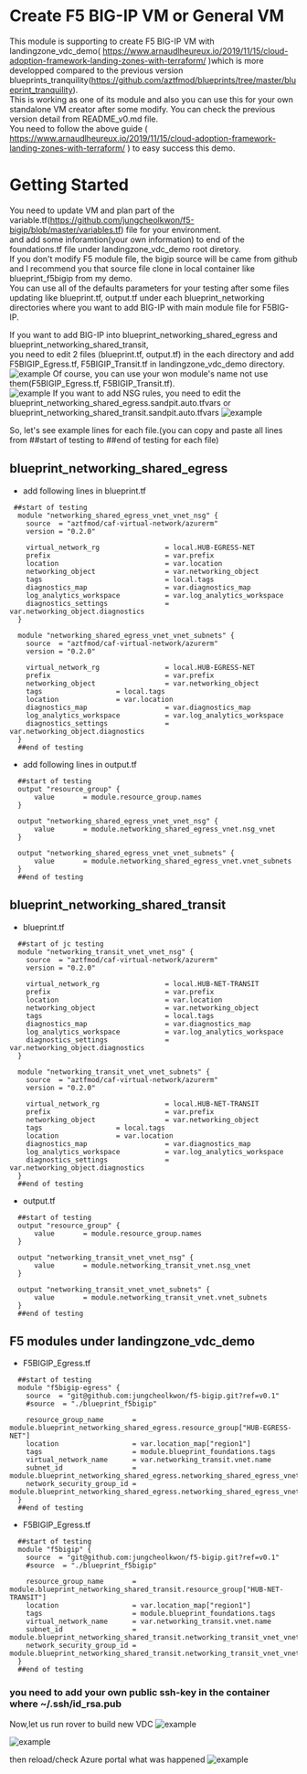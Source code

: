 # Create F5 BIG-IP VM or General VM
This module is supporting to create F5 BIG-IP VM with landingzone_vdc_demo( https://www.arnaudlheureux.io/2019/11/15/cloud-adoption-framework-landing-zones-with-terraform/ )which is more developped compared to the previous version blueprints_tranquility(https://github.com/aztfmod/blueprints/tree/master/blueprint_tranquility). <br>
This is working as one of its module and also you can use this for your own standalone VM creator after some modify.
You can check the previous version detail from README_v0.md file.<br>
You need to follow the above guide ( https://www.arnaudlheureux.io/2019/11/15/cloud-adoption-framework-landing-zones-with-terraform/ ) to easy success this demo.

# Getting Started
You need to update VM and plan part of the variable.tf(https://github.com/jungcheolkwon/f5-bigip/blob/master/variables.tf) file for your environment. <br>
and add some inforamtion(your own information) to end of the foundations.tf file under landingzone_vdc_demo root diretory. <br>
If you don't modify F5 module file, the bigip source will be came from github and I recommend you that source file clone in local container like blueprint_f5bigip from my demo.<br>
You can use all of the defaults parameters for your testing after some files updating like blueprint.tf, output.tf under each blueprint_networking directories where you want to add BIG-IP with main module file for F5BIG-IP.

If you want to add BIG-IP into blueprint_networking_shared_egress and blueprint_networking_shared_transit, <br>you need to edit 2 files (blueprint.tf, output.tf) in the each directory and add F5BIGIP_Egress.tf, F5BIGIP_Transit.tf in landingzone_vdc_demo directory.<br>
![example](https://github.com/jungcheolkwon/f5-bigip/blob/master/images/vsc_container.png)
Of course, you can use your won module's name not use them(F5BIGIP_Egress.tf, F5BIGIP_Transit.tf).<br>
![example](https://github.com/jungcheolkwon/f5-bigip/blob/master/images/f5bigip_transit.png)
If you want to add NSG rules, you need to edit the blueprint_networking_shared_egress.sandpit.auto.tfvars or blueprint_networking_shared_transit.sandpit.auto.tfvars
![example](https://github.com/jungcheolkwon/f5-bigip/blob/master/images/nsg_rules.png)

So, let's see example lines for each file.(you can copy and paste all lines from ##start of testing to ##end of testing for each file) <br>
## blueprint_networking_shared_egress
 - add following lines in blueprint.tf
 
```
 ##start of testing
  module "networking_shared_egress_vnet_vnet_nsg" {
    source  = "aztfmod/caf-virtual-network/azurerm"
    version = "0.2.0"

    virtual_network_rg                = local.HUB-EGRESS-NET
    prefix                            = var.prefix
    location                          = var.location
    networking_object                 = var.networking_object
    tags                              = local.tags
    diagnostics_map                   = var.diagnostics_map
    log_analytics_workspace           = var.log_analytics_workspace
    diagnostics_settings              = var.networking_object.diagnostics
  }
  
  module "networking_shared_egress_vnet_vnet_subnets" {
    source  = "aztfmod/caf-virtual-network/azurerm"
    version = "0.2.0"

    virtual_network_rg                = local.HUB-EGRESS-NET
    prefix                            = var.prefix
    networking_object                 = var.networking_object
    tags                  = local.tags
    location              = var.location
    diagnostics_map                   = var.diagnostics_map
    log_analytics_workspace           = var.log_analytics_workspace
    diagnostics_settings              = var.networking_object.diagnostics
  }
  ##end of testing
```

 - add following lines in output.tf
```
  ##start of testing
  output "resource_group" {
      value       = module.resource_group.names
  }
  
  output "networking_shared_egress_vnet_vnet_nsg" {
      value       = module.networking_shared_egress_vnet.nsg_vnet
  }
  
  output "networking_shared_egress_vnet_vnet_subnets" {
      value       = module.networking_shared_egress_vnet.vnet_subnets
  }
  ##end of testing
```

## blueprint_networking_shared_transit
 - blueprint.tf
```
  ##start of jc testing
  module "networking_transit_vnet_vnet_nsg" {
    source  = "aztfmod/caf-virtual-network/azurerm"
    version = "0.2.0"

    virtual_network_rg                = local.HUB-NET-TRANSIT
    prefix                            = var.prefix
    location                          = var.location
    networking_object                 = var.networking_object
    tags                              = local.tags
    diagnostics_map                   = var.diagnostics_map
    log_analytics_workspace           = var.log_analytics_workspace
    diagnostics_settings              = var.networking_object.diagnostics
  }

  module "networking_transit_vnet_vnet_subnets" {
    source  = "aztfmod/caf-virtual-network/azurerm"
    version = "0.2.0"

    virtual_network_rg                = local.HUB-NET-TRANSIT
    prefix                            = var.prefix
    networking_object                 = var.networking_object
    tags                  = local.tags
    location              = var.location
    diagnostics_map                   = var.diagnostics_map
    log_analytics_workspace           = var.log_analytics_workspace
    diagnostics_settings              = var.networking_object.diagnostics
  }
  ##end of testing
```

 - output.tf
```
  ##start of testing
  output "resource_group" {
      value       = module.resource_group.names
  }
  
  output "networking_transit_vnet_vnet_nsg" {
      value       = module.networking_transit_vnet.nsg_vnet
  }
 
  output "networking_transit_vnet_vnet_subnets" {
      value       = module.networking_transit_vnet.vnet_subnets
  }
  ##end of testing
```

## F5 modules under landingzone_vdc_demo
 - F5BIGIP_Egress.tf
```
  ##start of testing
  module "f5bigip-egress" {
    source  = "git@github.com:jungcheolkwon/f5-bigip.git?ref=v0.1"
    #source  = "./blueprint_f5bigip"
    
    resource_group_name       = module.blueprint_networking_shared_egress.resource_group["HUB-EGRESS-NET"]
    location                  = var.location_map["region1"]
    tags                      = module.blueprint_foundations.tags
    virtual_network_name      = var.networking_transit.vnet.name
    subnet_id                 = module.blueprint_networking_shared_egress.networking_shared_egress_vnet_vnet_subnets["Network_Monitoring"]
    network_security_group_id = module.blueprint_networking_shared_egress.networking_shared_egress_vnet_vnet_nsg["Network_Monitoring"]
  }
  ##end of testing
 ``` 

   - F5BIGIP_Egress.tf
```  
  ##start of testing
  module "f5bigip" {
    source  = "git@github.com:jungcheolkwon/f5-bigip.git?ref=v0.1"
    #source  = "./blueprint_f5bigip"
   
    resource_group_name       = module.blueprint_networking_shared_transit.resource_group["HUB-NET-TRANSIT"]
    location                  = var.location_map["region1"]
    tags                      = module.blueprint_foundations.tags
    virtual_network_name      = var.networking_transit.vnet.name
    subnet_id                 = module.blueprint_networking_shared_transit.networking_transit_vnet_vnet_subnets["NetworkMonitoring"]
    network_security_group_id = module.blueprint_networking_shared_transit.networking_transit_vnet_vnet_nsg["NetworkMonitoring"]
  }
  ##end of testing
```
###  you need to add your own public ssh-key in the container where ~/.ssh/id_rsa.pub 

Now,let us run rover to build new VDC
![example](https://github.com/jungcheolkwon/f5-bigip/blob/master/images/run_plan.png)

![example](https://github.com/jungcheolkwon/f5-bigip/blob/master/images/ran_plan.png)

then reload/check Azure portal what was happened
![example](https://github.com/jungcheolkwon/f5-bigip/blob/master/images/check_portal1.png)
